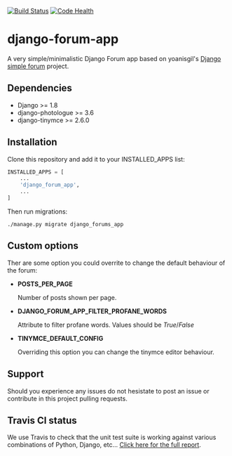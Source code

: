 [![Build Status](https://travis-ci.org/urtzai/django-simple-forum.svg?branch=master)](https://travis-ci.org/urtzai/django-simple-forum) [![Code Health](https://landscape.io/github/urtzai/django-simple-forum/master/landscape.svg?style=flat)](https://landscape.io/github/urtzai/django-simple-forum/master)

# django-forum-app

A very simple/minimalistic Django Forum app based on yoanisgil's [Django simple forum](https://github.com/yoanisgil/django-simple-forum) project.


## Dependencies

* Django >= 1.8
* django-photologue >= 3.6
* django-tinymce >= 2.6.0

## Installation

Clone this repository and add it to your INSTALLED_APPS list:

```python
INSTALLED_APPS = [
    ...
    'django_forum_app',
    ...
]
```

Then run migrations:

```
./manage.py migrate django_forums_app
```

## Custom options

Ther are some option you could overrite to change the default behaviour of the forum:

+ **POSTS_PER_PAGE**

   Number of posts shown per page.

+ **DJANGO_FORUM_APP_FILTER_PROFANE_WORDS**

   Attribute to filter profane words. Values should be *True*/*False*

+ **TINYMCE_DEFAULT_CONFIG**

   Overriding this option you can change the tinymce editor behaviour.

## Support

Should you experience any issues do not hesistate to post an issue or contribute in this project pulling requests.

## Travis CI status

We use Travis to check that the unit test suite is working against various combinations of Python, Django, etc... 
[Click here for the full report](http://travis-ci.org/#!/urtzai/django-forum-app).
